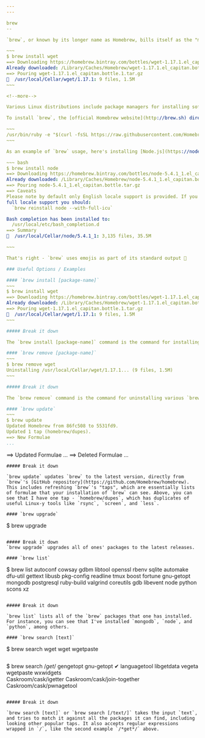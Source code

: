 ```yaml
---
---

brew
--

`brew`, or known by its longer name as Homebrew, bills itself as the "missing package manager for OS X". 

~~~
$ brew install wget
==> Downloading https://homebrew.bintray.com/bottles/wget-1.17.1.el_capitan.bottle.1.tar.gz
Already downloaded: /Library/Caches/Homebrew/wget-1.17.1.el_capitan.bottle.1.tar.gz
==> Pouring wget-1.17.1.el_capitan.bottle.1.tar.gz
🍺  /usr/local/Cellar/wget/1.17.1: 9 files, 1.5M
~~~

<!--more--> 

Various Linux distributions include package managers for installing software out of the box (e.g. `apt-get` for Ubuntu), and `brew` is a third-party effort to replicate the same for OS X. 

To install `brew`, the [official Homebrew website](http://brew.sh) directs you to run this command, which incidentally explains itself as it runs:

~~~
/usr/bin/ruby -e "$(curl -fsSL https://raw.githubusercontent.com/Homebrew/install/master/install)"
~~~

As an example of `brew` usage, here's installing [Node.js](https://nodejs.org/):

~~~ bash
$ brew install node
==> Downloading https://homebrew.bintray.com/bottles/node-5.4.1_1.el_capitan.bottle.tar.gz
Already downloaded: /Library/Caches/Homebrew/node-5.4.1_1.el_capitan.bottle.tar.gz
==> Pouring node-5.4.1_1.el_capitan.bottle.tar.gz
==> Caveats
Please note by default only English locale support is provided. If you need
full locale support you should:
  `brew reinstall node --with-full-icu`

Bash completion has been installed to:
  /usr/local/etc/bash_completion.d
==> Summary
🍺  /usr/local/Cellar/node/5.4.1_1: 3,135 files, 35.5M

~~~

That's right - `brew` uses emojis as part of its standard output 🙌 

### Useful Options / Examples

#### `brew install [package-name]`
~~~
$ brew install wget
==> Downloading https://homebrew.bintray.com/bottles/wget-1.17.1.el_capitan.bottle.1.tar.gz
Already downloaded: /Library/Caches/Homebrew/wget-1.17.1.el_capitan.bottle.1.tar.gz
==> Pouring wget-1.17.1.el_capitan.bottle.1.tar.gz
🍺  /usr/local/Cellar/wget/1.17.1: 9 files, 1.5M
~~~

##### Break it down

The `brew install [package-name]` command is the command for installing various `brew` packages. There is a [public list](https://github.com/Homebrew/homebrew/tree/master/Library/Formula) of available packages that `brew` pulls from. Each package has a "formula", or package definition, that `brew` can parse. Upon picking a formula, like `node`, `wget`, or `cowsay`, `brew` retrieves the formula and follows the instructions (e.g. downloading the appropriate files) to install that package.

#### `brew remove [package-name]`
~~~
$ brew remove wget
Uninstalling /usr/local/Cellar/wget/1.17.1... (9 files, 1.5M)
~~~

##### Break it down

The `brew remove` command is the command for uninstalling various `brew` packages, given the name of a package, using the package's formula.

#### `brew update`
~~~
$ brew update
Updated Homebrew from 86fc508 to 5531fd9.
Updated 1 tap (homebrew/dupes).
==> New Formulae
...
```

==> Updated Formulae
...
==> Deleted Formulae
...
~~~
##### Break it down

`brew update` updates `brew` to the latest version, directly from `brew`'s [GitHub repository](https://github.com/Homebrew/homebrew). This includes refreshing `brew`'s "taps", which are essentially lists of formulae that your installation of `brew` can see. Above, you can see that I have one tap - `homebrew/dupes`, which has duplicates of useful Linux-y tools like `rsync`, `screen`, and `less`.

#### `brew upgrade`

~~~
$ brew upgrade
~~~

##### Break it down
`brew upgrade` upgrades all of ones' packages to the latest releases.

#### `brew list`
~~~
$ brew list
autoconf	cowsay		gdbm		libtool		openssl		rbenv		sqlite
automake	dfu-util	gettext		libusb		pkg-config	readline	tmux
boost		fortune		gnu-getopt	mongodb		postgresql	ruby-build	valgrind
coreutils	gdb			libevent	node		python		scons		xz

~~~

##### Break it down

`brew list` lists all of the `brew` packages that one has installed. For instance, you can see that I've installed `mongodb`, `node`, and `python`, among others.

#### `brew search [text]`
~~~
$ brew search wget
wget						wgetpaste                                                 
~~~

~~~
$ brew search /*get*/
gengetopt        gnu-getopt ✔     languagetool     libgetdata       vegeta           wgetpaste        wxwidgets      
Caskroom/cask/igetter                   Caskroom/cask/join-together             Caskroom/cask/pwnagetool              
~~~

##### Break it down

`brew search [text]` or `brew search [/text/]` takes the input `text`, and tries to match it against all the packages it can find, including looking other popular taps. It also accepts regular expressions wrapped in `/`, like the second example `/*get*/` above.
